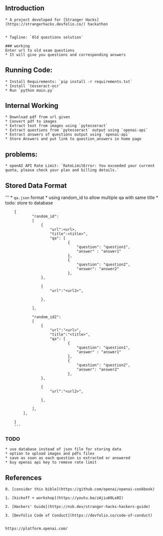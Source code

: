 ## Introduction
    * A project developed for [Stranger Hacks](https://strangerhacks.devfolio.co/) hackathon
    

    * Tagline: `Old questions solution`
    
    ### working
    Enter url to old exam questions
    * It will give you questions and corresponding answers

## Running Code:
    * Install Requirements: `pip install -r requirements.txt`
    * Install `tesseract-ocr`
    * Run `python main.py`

## Internal Working
    * Download pdf from url given
    * Convert pdf to images
    * Extract text from images using `pytesseract`
    * Extract questions from `pytesseract` output using `openai-api`
    * Extract answers of questions output using `openai-api`
    * Store Answers and put link to question_answers in home page

## problems:
    * openAI API Rate Limit: `RateLimitError: You exceeded your current quota, please check your plan and billing details.`


## Stored Data Format

'''
        * `qa.json` format
        * using random_id to allow multiple qa with same title
        * todo: store to database
        
        {
                "random_id": 
                [
                    {
                        "url":<url>,
                        "title":<title>",
                        "qa": [
                                {
                                    "question": "question1",
                                    "answer" : "answer1"
                                },
                                {
                                    "question": "question2",
                                    "answer": "answer2"
                                },
                    },

                    {
                        "url":"<url2>",
                        
                    },
                    
                ],
                
                "random_id2": 
                [
                    {
                        "url":"<url>",
                        "title":"<title>",
                        "qa": [
                                {
                                    "question": "question1",
                                    "answer" : "answer1"
                                },
                                {
                                    "question": "question2",
                                    "answer": "answer2"
                                },
                    },

                    {
                        "url":"<url2>",
                        
                    },
                    
                ],
            ],

        }
        '''

### TODO
    * use database instead of json file for storing data
    * option to upload images and pdfs files
    * save as soon as each question is extracted or answered
    * buy openai api key to remove rate limit

## References
    0. [consider this bible](https://github.com/openai/openai-cookbook)

    1. [kickoff + workshop](https://youtu.be/zAjiu60Le8I)
    
    2. [Hackers' Guide](https://nsb.dev/stranger-hacks-hackers-guide)
    
    3. [Devfolio Code of Conduct](https://devfolio.co/code-of-conduct)


    https://platform.openai.com/